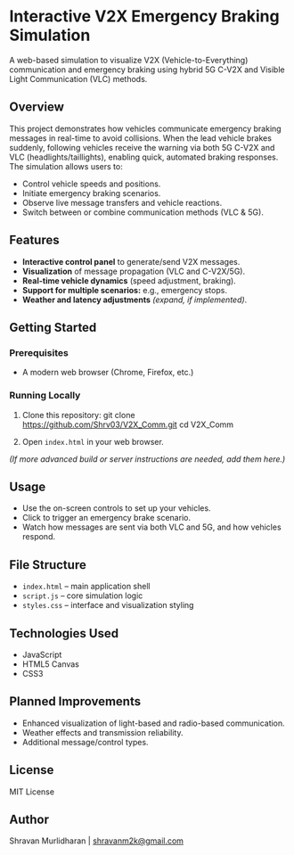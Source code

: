 # Interactive V2X Emergency Braking Simulation

A web-based simulation to visualize V2X (Vehicle-to-Everything) communication and emergency braking using hybrid 5G C-V2X and Visible Light Communication (VLC) methods.

## Overview

This project demonstrates how vehicles communicate emergency braking messages in real-time to avoid collisions. When the lead vehicle brakes suddenly, following vehicles receive the warning via both 5G C-V2X and VLC (headlights/taillights), enabling quick, automated braking responses. The simulation allows users to:

- Control vehicle speeds and positions.
- Initiate emergency braking scenarios.
- Observe live message transfers and vehicle reactions.
- Switch between or combine communication methods (VLC & 5G).

## Features

- **Interactive control panel** to generate/send V2X messages.
- **Visualization** of message propagation (VLC and C-V2X/5G).
- **Real-time vehicle dynamics** (speed adjustment, braking).
- **Support for multiple scenarios:** e.g., emergency stops.
- **Weather and latency adjustments** *(expand, if implemented)*.

## Getting Started

### Prerequisites

- A modern web browser (Chrome, Firefox, etc.)

### Running Locally

1. Clone this repository:
git clone https://github.com/Shrv03/V2X_Comm.git
cd V2X_Comm

2. Open `index.html` in your web browser.

*(If more advanced build or server instructions are needed, add them here.)*

## Usage

- Use the on-screen controls to set up your vehicles.
- Click to trigger an emergency brake scenario.
- Watch how messages are sent via both VLC and 5G, and how vehicles respond.

## File Structure

- `index.html` – main application shell
- `script.js` – core simulation logic
- `styles.css` – interface and visualization styling

## Technologies Used

- JavaScript
- HTML5 Canvas
- CSS3

## Planned Improvements

- Enhanced visualization of light-based and radio-based communication.
- Weather effects and transmission reliability.
- Additional message/control types.

## License

MIT License

## Author

Shravan Murlidharan | shravanm2k@gmail.com 

